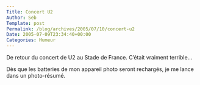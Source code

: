 ```yaml
--- 
Title: Concert U2
Author: Seb
Template: post
Permalink: /blog/archives/2005/07/10/concert-u2
Date: 2005-07-09T23:34:40+00:00
Categories: Humeur
--- 
```


De retour du concert de U2 au Stade de France. C&rsquo;était vraiment terrible&#8230;

<!--more-->

Dès que les batteries de mon appareil photo seront rechargés, je me lance dans un photo-résumé.